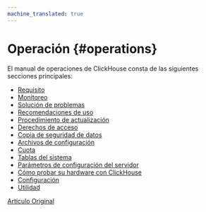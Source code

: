 ```yaml
---
machine_translated: true
---
```


# Operación {#operations}

El manual de operaciones de ClickHouse consta de las siguientes secciones principales:

-   [Requisito](requirements.md)
-   [Monitoreo](monitoring.md)
-   [Solución de problemas](troubleshooting.md)
-   [Recomendaciones de uso](tips.md)
-   [Procedimiento de actualización](update.md)
-   [Derechos de acceso](access_rights.md)
-   [Copia de seguridad de datos](backup.md)
-   [Archivos de configuración](configuration_files.md)
-   [Cuota](quotas.md)
-   [Tablas del sistema](system_tables.md)
-   [Parámetros de configuración del servidor](server_settings/index.md)
-   [Cómo probar su hardware con ClickHouse](performance_test.md)
-   [Configuración](settings/index.md)
-   [Utilidad](utils/index.md)

[Artículo Original](https://clickhouse.tech/docs/es/operations/) <!--hide-->
